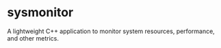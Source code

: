 # sysmonitor
 A lightweight C++ application to monitor system resources, performance, and other metrics.
